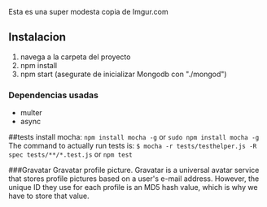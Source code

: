 Esta es una super modesta copia de Imgur.com

## Instalacion
 1. navega a la carpeta del proyecto
 2. npm install 
 3. npm start (asegurate de inicializar Mongodb con "./mongod")


### Dependencias usadas
- multer
- async

##tests
install mocha:
`npm install mocha -g` or `sudo npm install mocha -g`
The command to actually run tests is:
`$ mocha -r tests/testhelper.js -R spec tests/**/*.test.js` or `npm test`

###Gravatar
  Gravatar profile picture. Gravatar is a universal avatar
  service that stores profile pictures based on a user's e-mail address. However, the
  unique ID they use for each profile is an MD5 hash value, which is why we have
  to store that value.
